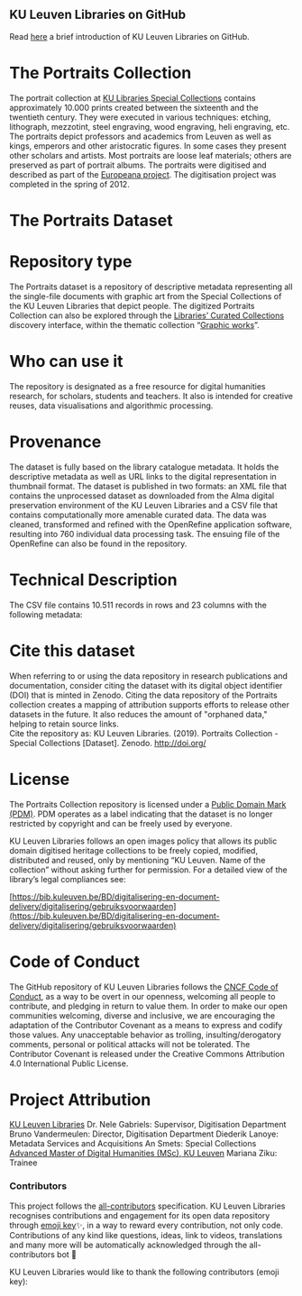
## KU Leuven Libraries on GitHub

Read [here](https://github.com/KU-Leuven-Libraries/Welcome-to-KU-Libraries-OpenGLAM/blob/master/README.md) a brief introduction of KU Leuven Libraries on GitHub.  

# The Portraits Collection

The portrait collection at [KU Libraries Special Collections](https://bib.kuleuven.be/bijzondere-collecties/english/home) contains approximately 10.000 prints created between the sixteenth and the twentieth century. They were executed in various techniques: etching, lithograph, mezzotint, steel engraving, wood engraving, heli engraving, etc. The portraits depict professors and academics from Leuven as well as kings, emperors and other aristocratic figures. In some cases they present other scholars and artists. Most portraits are loose leaf materials; others are preserved as part of portrait albums. The portraits were digitised and described as part of the [Europeana project](https://www.europeana.eu/portal/en). The digitisation project was completed in the spring of 2012.

  
 
    
# The Portraits Dataset

# Repository type  
The Portraits dataset is a repository of descriptive metadata representing all the single-file documents with graphic art from the Special Collections of the KU Leuven Libraries that depict people. The digitized Portraits Collection can also be explored through the [Libraries’ Curated Collections](https://limo.libis.be/primo-explore/collectionDiscovery?vid=KULeuven&collectionId=81386064490001488&lang=en_US) discovery interface, within the thematic collection “[Graphic works](https://limo.libis.be/primo-explore/collectionDiscovery?vid=KULeuven&collectionId=81411248760001488&lang=en_US&query=any,contains,portraits)”.  
  
# Who can use it  
The repository is designated as a free resource for digital humanities research, for scholars, students and teachers. It also is intended for creative reuses, data visualisations and algorithmic processing.  
  
# Provenance  
The dataset is fully based on the library catalogue metadata. It holds the descriptive metadata as well as URL links to the digital representation in thumbnail format. The dataset is published in two formats: an XML file that contains the unprocessed dataset as downloaded from the Alma digital preservation environment of the KU Leuven Libraries and a CSV file that contains computationally more amenable curated data. The data was cleaned, transformed and refined with the OpenRefine application software, resulting into 760 individual data processing task. The ensuing file of the OpenRefine can also be found in the repository.

  

# Technical Description

The CSV file contains 10.511 records in rows and 23 columns with the following metadata:



# Cite this dataset

When referring to or using the data repository in research publications and documentation, consider citing the dataset with its digital object identifier (DOI) that is minted in Zenodo. Citing the data repository of the Portraits collection creates a mapping of attribution supports efforts to release other datasets in the future. It also reduces the amount of "orphaned data," helping to retain source links.  
Cite the repository as: KU Leuven Libraries. (2019). Portraits Collection - Special Collections [Dataset]. Zenodo. http://doi.org/

  

# License

The Portraits Collection repository is licensed under a [Public Domain Mark (PDM)](https://creativecommons.org/share-your-work/public-domain/pdm/). PDM operates as a label indicating that the dataset is no longer restricted by copyright and can be freely used by everyone.

KU Leuven Libraries follows an open images policy that allows its public domain digitised heritage collections to be freely copied, modified, distributed and reused, only by mentioning “KU Leuven. Name of the collection” without asking further for permission. For a detailed view of the library’s legal compliances see:

[https://bib.kuleuven.be/BD/digitalisering-en-document-delivery/digitalisering/gebruiksvoorwaarden](https://bib.kuleuven.be/BD/digitalisering-en-document-delivery/digitalisering/gebruiksvoorwaarden)

  

# Code of Conduct

The GitHub repository of KU Leuven Libraries follows the [CNCF Code of Conduct](https://github.com/cncf/foundation/blob/master/code-of-conduct.md), as a way to be overt in our openness, welcoming all people to contribute, and pledging in return to value them. In order to make our open communities welcoming, diverse and inclusive, we are encouraging the adaptation of the Contributor Covenant as a means to express and codify those values. Any unacceptable behavior as trolling, insulting/derogatory comments, personal or political attacks will not be tolerated. The Contributor Covenant is released under the Creative Commons Attribution 4.0 International Public License.

  

# Project Attribution

[KU Leuven Libraries](https://bib.kuleuven.be/english)
Dr. Nele Gabriels: Supervisor, Digitisation Department
Bruno Vandermeulen: Director, Digitisation Department
Diederik Lanoye: Metadata Services and Acquisitions
An Smets: Special Collections
[Advanced Master of Digital Humanities (MSc), KU Leuven](https://set.kuleuven.be/onderwijs/mdh)
Mariana Ziku: Trainee

  
  
### Contributors

This project follows the [all-contributors](https://allcontributors.org) specification. KU Leuven Libraries recognises contributions and engagement for its open data repository through [emoji key](https://allcontributors.org/docs/en/emoji-key)✨, in a way to reward every contribution, not only code. Contributions of any kind like questions, ideas, link to videos, translations and many more will be automatically acknowledged through the all-contributors bot 🤖

KU Leuven Libraries would like to thank the following contributors (emoji key):

